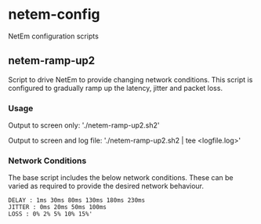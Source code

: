 # netem-config

NetEm configuration scripts

## netem-ramp-up2

Script to drive NetEm to provide changing network conditions. This script is configured to gradually ramp up the latency, jitter and packet loss.

### Usage

Output to screen only:
'./netem-ramp-up2.sh2'

Output to screen and log file:
'./netem-ramp-up2.sh2 | tee <logfile.log>'

### Network Conditions

The base script includes the below network conditions. These can be varied as required to provide the desired network behaviour.

    DELAY : 1ms 30ms 80ms 130ms 180ms 230ms
    JITTER : 0ms 20ms 50ms 100ms
    LOSS : 0% 2% 5% 10% 15%'
